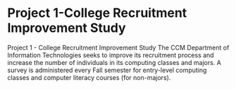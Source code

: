 # Project 1-College Recruitment Improvement Study
 Project 1 - College Recruitment Improvement Study
 The CCM Department of Information Technologies seeks to improve its recruitment process and increase the number of individuals in its computing classes and majors. A survey is administered every Fall semester for entry-level computing classes and computer literacy courses (for non-majors).
 
